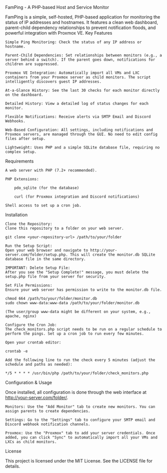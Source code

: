 FamPing - A PHP-based Host and Service Monitor

FamPing is a simple, self-hosted, PHP-based application for monitoring the status of IP addresses and hostnames. It features a clean web dashboard, parent-child dependency relationships to prevent notification floods, and powerful integration with Proxmox VE.
Key Features

    Simple Ping Monitoring: Check the status of any IP address or hostname.

    Parent-Child Dependencies: Set relationships between monitors (e.g., a server behind a switch). If the parent goes down, notifications for children are suppressed.

    Proxmox VE Integration: Automatically import all VMs and LXC containers from your Proxmox server as child monitors. The script intelligently discovers guest IP addresses.

    At-a-Glance History: See the last 30 checks for each monitor directly on the dashboard.

    Detailed History: View a detailed log of status changes for each monitor.

    Flexible Notifications: Receive alerts via SMTP Email and Discord Webhooks.

    Web-Based Configuration: All settings, including notifications and Proxmox servers, are managed through the GUI. No need to edit config files after setup.

    Lightweight: Uses PHP and a simple SQLite database file, requiring no complex setup.

Requirements

    A web server with PHP (7.2+ recommended).

    PHP Extensions:

        pdo_sqlite (for the database)

        curl (for Proxmox integration and Discord notifications)

    Shell access to set up a cron job.

Installation

    Clone the Repository:
    Clone this repository to a folder on your web server.

    git clone <your-repository-url> /path/to/your/folder

    Run the Setup Script:
    Open your web browser and navigate to http://your-server.com/folder/setup.php. This will create the monitor.db SQLite database file in the same directory.

    IMPORTANT: Delete Setup File:
    After you see the "Setup Complete!" message, you must delete the setup.php file from your server for security.

    Set File Permissions:
    Ensure your web server has permission to write to the monitor.db file.

    chmod 664 /path/to/your/folder/monitor.db
    sudo chown www-data:www-data /path/to/your/folder/monitor.db

    (The user/group www-data might be different on your system, e.g., apache, nginx)

    Configure the Cron Job:
    The check_monitors.php script needs to be run on a regular schedule to perform the pings. Set up a cron job to run every few minutes.

    Open your crontab editor:

    crontab -e

    Add the following line to run the check every 5 minutes (adjust the schedule and paths as needed):

    */5 * * * * /usr/bin/php /path/to/your/folder/check_monitors.php

Configuration & Usage

Once installed, all configuration is done through the web interface at http://your-server.com/folder/.

    Monitors: Use the "Add Monitor" tab to create new monitors. You can assign parents to create dependencies.

    Settings: Go to the "Settings" tab to configure your SMTP email and Discord webhook notification channels.

    Proxmox: Use the "Proxmox" tab to add your server credentials. Once added, you can click "Sync" to automatically import all your VMs and LXCs as child monitors.

License

This project is licensed under the MIT License. See the LICENSE file for details.
